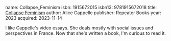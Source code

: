 name: Collapse_Feminism
isbn: 1915672015
isbn13: 9781915672018
title: [Collapse Feminism](https://www.amazon.com/dp/1915672015)
author: Alice Cappelle
publisher: Repeater Books
year: 2023
acquired: 2023-11-14

I like Cappelle's video essays.  She deals mostly with social issues and
perspectives in France.  Now that she's written a book, I'm curious to read it.
